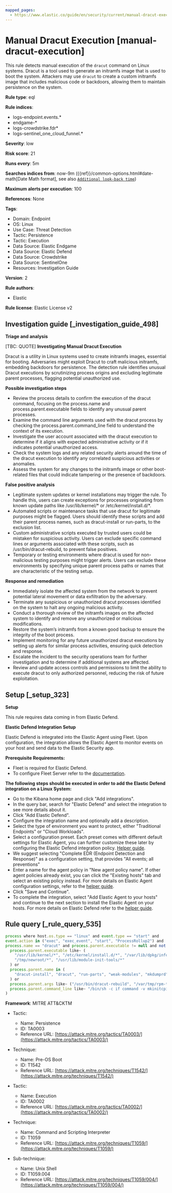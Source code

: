 ```yaml
---
mapped_pages:
  - https://www.elastic.co/guide/en/security/current/manual-dracut-execution.html
---
```


# Manual Dracut Execution [manual-dracut-execution]

This rule detects manual execution of the `dracut` command on Linux systems. Dracut is a tool used to generate an initramfs image that is used to boot the system. Attackers may use `dracut` to create a custom initramfs image that includes malicious code or backdoors, allowing them to maintain persistence on the system.

**Rule type**: eql

**Rule indices**:

* logs-endpoint.events.*
* endgame-*
* logs-crowdstrike.fdr*
* logs-sentinel_one_cloud_funnel.*

**Severity**: low

**Risk score**: 21

**Runs every**: 5m

**Searches indices from**: now-9m ({{ref}}/common-options.html#date-math[Date Math format], see also [`Additional look-back time`](docs-content://solutions/security/detect-and-alert/create-detection-rule.md#rule-schedule))

**Maximum alerts per execution**: 100

**References**: None

**Tags**:

* Domain: Endpoint
* OS: Linux
* Use Case: Threat Detection
* Tactic: Persistence
* Tactic: Execution
* Data Source: Elastic Endgame
* Data Source: Elastic Defend
* Data Source: Crowdstrike
* Data Source: SentinelOne
* Resources: Investigation Guide

**Version**: 2

**Rule authors**:

* Elastic

**Rule license**: Elastic License v2

## Investigation guide [_investigation_guide_498]

**Triage and analysis**

[TBC: QUOTE]
**Investigating Manual Dracut Execution**

Dracut is a utility in Linux systems used to create initramfs images, essential for booting. Adversaries might exploit Dracut to craft malicious initramfs, embedding backdoors for persistence. The detection rule identifies unusual Dracut executions by scrutinizing process origins and excluding legitimate parent processes, flagging potential unauthorized use.

**Possible investigation steps**

* Review the process details to confirm the execution of the dracut command, focusing on the process.name and process.parent.executable fields to identify any unusual parent processes.
* Examine the command line arguments used with the dracut process by checking the process.parent.command_line field to understand the context of its execution.
* Investigate the user account associated with the dracut execution to determine if it aligns with expected administrative activity or if it indicates potential unauthorized access.
* Check the system logs and any related security alerts around the time of the dracut execution to identify any correlated suspicious activities or anomalies.
* Assess the system for any changes to the initramfs image or other boot-related files that could indicate tampering or the presence of backdoors.

**False positive analysis**

* Legitimate system updates or kernel installations may trigger the rule. To handle this, users can create exceptions for processes originating from known update paths like /usr/lib/kernel/* or /etc/kernel/install.d/*.
* Automated scripts or maintenance tasks that use dracut for legitimate purposes might be flagged. Users should identify these scripts and add their parent process names, such as dracut-install or run-parts, to the exclusion list.
* Custom administrative scripts executed by trusted users could be mistaken for suspicious activity. Users can exclude specific command lines or arguments associated with these scripts, such as /usr/bin/dracut-rebuild, to prevent false positives.
* Temporary or testing environments where dracut is used for non-malicious testing purposes might trigger alerts. Users can exclude these environments by specifying unique parent process paths or names that are characteristic of the testing setup.

**Response and remediation**

* Immediately isolate the affected system from the network to prevent potential lateral movement or data exfiltration by the adversary.
* Terminate any suspicious or unauthorized dracut processes identified on the system to halt any ongoing malicious activity.
* Conduct a thorough review of the initramfs images on the affected system to identify and remove any unauthorized or malicious modifications.
* Restore the system’s initramfs from a known good backup to ensure the integrity of the boot process.
* Implement monitoring for any future unauthorized dracut executions by setting up alerts for similar process activities, ensuring quick detection and response.
* Escalate the incident to the security operations team for further investigation and to determine if additional systems are affected.
* Review and update access controls and permissions to limit the ability to execute dracut to only authorized personnel, reducing the risk of future exploitation.


## Setup [_setup_323]

**Setup**

This rule requires data coming in from Elastic Defend.

**Elastic Defend Integration Setup**

Elastic Defend is integrated into the Elastic Agent using Fleet. Upon configuration, the integration allows the Elastic Agent to monitor events on your host and send data to the Elastic Security app.

**Prerequisite Requirements:**

* Fleet is required for Elastic Defend.
* To configure Fleet Server refer to the [documentation](docs-content://reference/ingestion-tools/fleet/fleet-server.md).

**The following steps should be executed in order to add the Elastic Defend integration on a Linux System:**

* Go to the Kibana home page and click "Add integrations".
* In the query bar, search for "Elastic Defend" and select the integration to see more details about it.
* Click "Add Elastic Defend".
* Configure the integration name and optionally add a description.
* Select the type of environment you want to protect, either "Traditional Endpoints" or "Cloud Workloads".
* Select a configuration preset. Each preset comes with different default settings for Elastic Agent, you can further customize these later by configuring the Elastic Defend integration policy. [Helper guide](docs-content://solutions/security/configure-elastic-defend/configure-an-integration-policy-for-elastic-defend.md).
* We suggest selecting "Complete EDR (Endpoint Detection and Response)" as a configuration setting, that provides "All events; all preventions"
* Enter a name for the agent policy in "New agent policy name". If other agent policies already exist, you can click the "Existing hosts" tab and select an existing policy instead. For more details on Elastic Agent configuration settings, refer to the [helper guide](docs-content://reference/ingestion-tools/fleet/agent-policy.md).
* Click "Save and Continue".
* To complete the integration, select "Add Elastic Agent to your hosts" and continue to the next section to install the Elastic Agent on your hosts. For more details on Elastic Defend refer to the [helper guide](docs-content://solutions/security/configure-elastic-defend/install-elastic-defend.md).


## Rule query [_rule_query_535]

```js
process where host.os.type == "linux" and event.type == "start" and
event.action in ("exec", "exec_event", "start", "ProcessRollup2") and
process.name == "dracut" and process.parent.executable != null and not (
  process.parent.executable like~ (
    "/usr/lib/kernel/*", "/etc/kernel/install.d/*", "/var/lib/dpkg/info/dracut.postinst",
    "/tmp/newroot/*", "/usr/lib/module-init-tools/*"
  ) or
  process.parent.name in (
    "dracut-install", "dracut", "run-parts", "weak-modules", "mkdumprd", "new-kernel-pkg", "sudo"
  ) or
  process.parent.args like~ ("/usr/bin/dracut-rebuild", "/var/tmp/rpm-tmp.*") or
  process.parent.command_line like~ "/bin/sh -c if command -v mkinitcpio*"
)
```

**Framework**: MITRE ATT&CKTM

* Tactic:

    * Name: Persistence
    * ID: TA0003
    * Reference URL: [https://attack.mitre.org/tactics/TA0003/](https://attack.mitre.org/tactics/TA0003/)

* Technique:

    * Name: Pre-OS Boot
    * ID: T1542
    * Reference URL: [https://attack.mitre.org/techniques/T1542/](https://attack.mitre.org/techniques/T1542/)

* Tactic:

    * Name: Execution
    * ID: TA0002
    * Reference URL: [https://attack.mitre.org/tactics/TA0002/](https://attack.mitre.org/tactics/TA0002/)

* Technique:

    * Name: Command and Scripting Interpreter
    * ID: T1059
    * Reference URL: [https://attack.mitre.org/techniques/T1059/](https://attack.mitre.org/techniques/T1059/)

* Sub-technique:

    * Name: Unix Shell
    * ID: T1059.004
    * Reference URL: [https://attack.mitre.org/techniques/T1059/004/](https://attack.mitre.org/techniques/T1059/004/)



